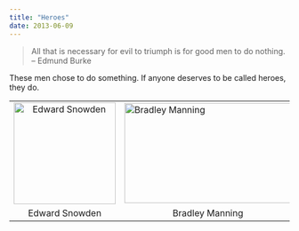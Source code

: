 ```yaml
---
title: "Heroes"
date: 2013-06-09
---
```

<blockquote>All that is necessary for evil to triumph is for good men to do nothing.
<br>
– Edmund Burke</blockquote>

<p>These men chose to do something. If anyone deserves to be called heroes, they do.</p>
<table class="centered">
<tbody>
<tr>
<td align="center"><img alt="Edward Snowden" src="@root/files/2013/06/edward-snowden.png" width="183" height="183" class="centered"></td>
<td valign="center"><img alt="Bradley Manning" src="@root/files/2013/06/Bradley-Manning-006.jpg" width="300" height="180" class="centered"></td>
</tr>
<tr>
<td align="center">Edward Snowden</td>
<td align="center">Bradley Manning</td>
</tr>
</tbody>
</table>

